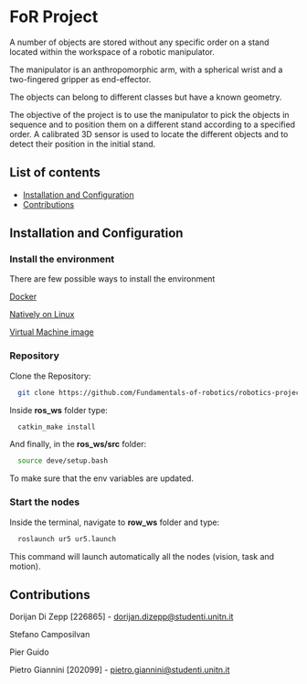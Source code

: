 
# FoR Project

A number of objects are stored without any specific order on a stand located within the workspace of a robotic manipulator. 

The manipulator is an
anthropomorphic arm, with a spherical wrist and a two-fingered gripper as end-effector.

The objects can belong to different classes but have a known geometry. 

The objective of the project is to use the manipulator to pick the objects in sequence and to position them on a different stand according to a specified order. A calibrated 3D sensor is used to locate the different objects and to detect their position in the initial stand. 

## List of contents
- [Installation and Configuration](#installation)
- [Contributions](#contributions)
## Installation and Configuration

### Install the environment
There are few possible ways to install the environment

[Docker](https://github.com/mfocchi/lab-docker)

[Natively on Linux](https://github.com/mfocchi/locosim)

[Virtual Machine image](http://www.dropbox.com/sh/5trh0s5y1xzdjds/AACchznJb7606MbQKb6-fUiUa)

### Repository

Clone the Repository:

```bash
  git clone https://github.com/Fundamentals-of-robotics/robotics-project.git
```

Inside __ros_ws__ folder type:
```bash
  catkin_make install
```

And finally, in the __ros_ws/src__ folder:
```bash
  source deve/setup.bash
```
To make sure that the env variables are updated.

### Start the nodes
Inside the terminal, navigate to __row_ws__ folder and type:
```bash
  roslaunch ur5 ur5.launch
```
This command will launch automatically all the nodes (vision, task and motion).
## Contributions

Dorijan Di Zepp [226865] - dorijan.dizepp@studenti.unitn.it

Stefano Camposilvan

Pier Guido

Pietro Giannini  [202099] - pietro.giannini@studenti.unitn.it
